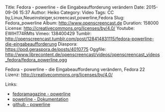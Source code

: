 Title: Fedora - powerline - die Eingabeaufforderung verändern
Date: 2015-09-06 15:37
Author: Heiko
Category: Video
Tags: CC by,Linux,Neueinsteiger,screencast,powerline,Fedora
Slug: Fedora_powerline
Album: http://www.openscreencast.de
Duration: 158000
License: http://creativecommons.org/licenses/by/4.0/
Youtube: EWIHT74RMts
Vimeo: 138400429
Tumblr: http://openscreencast.tumblr.com/post/128414831115/fedora-powerline-die-eingabeaufforderung
Diaspora: https://pod.geraspora.de/posts/4010775
Oggfile: http://www.librecontent.de/openscreencast/videos/openscreencast_videos_fedora/fedora_powerline.ogg

Fedora - powerline - die Eingabeaufforderung verändern, Fedora 22  
Lizenz: <http://creativecommons.org/licenses/by/4.0/>

Links:

  * [fedoramagazine - powerline](http://fedoramagazine.org/add-power-terminal-powerline/ "Link zu fedoramagazine.org" )
  * [powerline - Dokumentation](http://powerline.readthedocs.org/en/latest/configuration.html "Link zu powerline.readthedocs.org" )
  * [github - powerline](https://github.com/powerline/powerline "Link zu github.com" )

